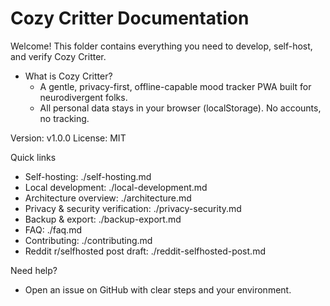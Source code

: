 # Cozy Critter Documentation

Welcome! This folder contains everything you need to develop, self-host, and verify Cozy Critter.

- What is Cozy Critter?
  - A gentle, privacy-first, offline-capable mood tracker PWA built for neurodivergent folks.
  - All personal data stays in your browser (localStorage). No accounts, no tracking.

Version: v1.0.0
License: MIT

Quick links
- Self-hosting: ./self-hosting.md
- Local development: ./local-development.md
- Architecture overview: ./architecture.md
- Privacy & security verification: ./privacy-security.md
- Backup & export: ./backup-export.md
- FAQ: ./faq.md
- Contributing: ./contributing.md
- Reddit r/selfhosted post draft: ./reddit-selfhosted-post.md

Need help?
- Open an issue on GitHub with clear steps and your environment.